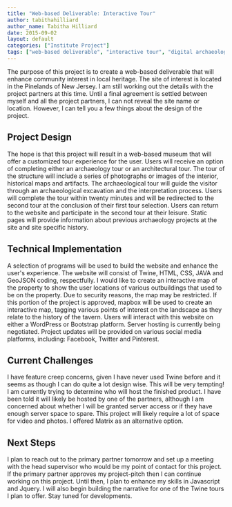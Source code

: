 ```yaml
---
title: "Web-based Deliverable: Interactive Tour"
author: tabithahilliard
author_name: Tabitha Hilliard
date: 2015-09-02
layout: default
categories: ["Institute Project"]
tags: ["web-based deliverable", "interactive tour", "digital archaeology", "New Jersey", "Pinelands"]
---
```


The purpose of this project is to create a web-based deliverable that will enhance community interest in local heritage. The site of interest is located in the Pinelands of New Jersey. I am still working out the details with the project partners at this time. Until a final agreement is settled between myself and all the project partners, I can not reveal the site name or location. However, I can tell you a few things about the design of the project.

## Project Design

The hope is that this project will result in a web-based museum that will offer a customized tour experience for the user. Users will receive an option of completing either an archaeology tour or an architectural tour. The tour of the structure will include a series of photographs or images of the interior, historical maps and artifacts. The archaeological tour will guide the visitor through an archaeological excavation and the interpretation process. Users will complete the tour within twenty minutes and will be redirected to the second tour at the conclusion of their first tour selection. Users can return to the website and participate in the second tour at their leisure. Static pages will provide information about previous archaeology projects at the site and site specific history.

## Technical Implementation

A selection of programs will be used to build the website and enhance the user's experience. The website will consist of Twine, HTML, CSS, JAVA and GeoJSON coding, respectfully. I would like to create an interactive map of the property to show the user locations of various outbuildings that used to be on the property. Due to security reasons, the map may be restricted. If this portion of the project is approved, mapbox will be used to create an interactive map, tagging various points of interest on the landscape as they relate to the history of the tavern. Users will interact with this website on either a WordPress or Bootstrap platform. Server hosting is currently being negotiated. Project updates will be provided on various social media platforms, including: Facebook, Twitter and Pinterest.

## Current Challenges

I have feature creep concerns, given I have never used Twine before and it seems as though I can do quite a lot design wise. This will be very tempting! I am currently trying to determine who will host the finished product. I have been told it will likely be hosted by one of the partners, although I am concerned about whether I will be granted server access or if they have enough server space to spare. This project will likely require a lot of space for video and photos. I offered Matrix as an alternative option.

## Next Steps

I plan to reach out to the primary partner tomorrow and set up a meeting with the head supervisor who would be my point of contact for this project. If the primary partner approves my project-pitch then I can continue working on this project. Until then, I plan to enhance my skills in Javascript and Jquery. I will also begin building the narrative for one of the Twine tours I plan to offer. Stay tuned for developments.
